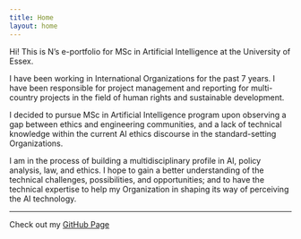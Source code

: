 ```yaml
---
title: Home
layout: home
---
```


Hi! This is N’s e-portfolio for MSc in Artificial Intelligence at the University of Essex. 

I have been working in International Organizations for the past 7 years. I have been responsible for project management and reporting for multi-country projects in the field of human rights and sustainable development.

I decided to pursue MSc in Artificial Intelligence program upon observing a gap between ethics and engineering communities, and a lack of technical knowledge within the current AI ethics discourse in the standard-setting Organizations.

I am in the process of building a multidisciplinary profile in AI, policy analysis, law, and ethics. I hope to gain a better understanding of the technical challenges, possibilities, and opportunities; and to have the technical expertise to help my Organization in shaping its way of perceiving the AI technology.


----
Check out my [GitHub Page](https://github.com/no22138/eportfolio/)
